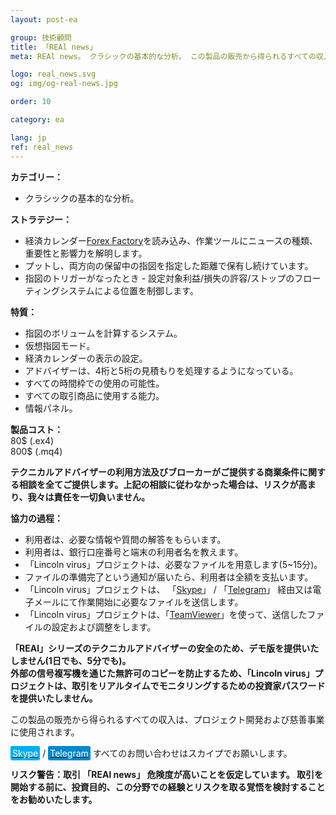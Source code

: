 ```yaml
---
layout: post-ea

group: 技術顧問
title: 「REAl news」
meta: REAl news。 クラシックの基本的な分析。 この製品の販売から得られるすべての収入は、プロジェクト開発および慈善事業に使用されます。

logo: real_news.svg
og: img/og-real-news.jpg

order: 10

category: ea

lang: jp
ref: real_news
---
```


**カテゴリー：**
  - クラシックの基本的な分析。

**ストラテジー：**
  - 経済カレンダー<a href="https://www.forexfactory.com" target="_blank">Forex Factory</a>を読み込み、作業ツールにニュースの種類、重要性と影響力を解明します。
  - プットし、両方向の保留中の指図を指定した距離で保有し続けています。
  - 指図のトリガーがなったとき - 設定対象利益/損失の許容/ストップのフローティングシステムによる位置を制御します。

**特質：**
  - 指図のボリュームを計算するシステム。
  - 仮想指図モード。
  - 経済カレンダーの表示の設定。
  - アドバイザーは、4桁と5桁の見積もりを処理するようになっている。
  - すべての時間枠での使用の可能性。
  - すべての取引商品に使用する能力。
  - 情報パネル。
  
**製品コスト：**  
	80$ (.ex4)  
	800$ (.mq4)
  
  **テクニカルアドバイザーの利用方法及びブローカーがご提供する商業条件に関する相談を全てご提供します。上記の相談に従わなかった場合は、リスクが高まり、我々は責任を一切負いません。**
  
  **協力の過程：**  

- 利用者は、必要な情報や質問の解答をもらいます。  
- 利用者は、銀行口座番号と端末の利用者名を教えます。  
- 「Lincoln virus」プロジェクトは、必要なファイルを用意します(5~15分)。  
- ファイルの準備完了という通知が届いたら、利用者は全額を支払います。  
- 「Lincoln virus」プロジェクトは、 「<a href="skype:chutkoy89?call" target="_blank">Skype</a>」 / 「<a href="https://t.me/chutkoy" target="_blank">Telegram</a>」 経由又は電子メールにて作業開始に必要なファイルを送信します。  
- 「Lincoln virus」プロジェクトは、「<a href="https://www.teamviewer.com/" target="_blank">TeamViewer</a>」を使って、送信したファイルの設定および調整をします。

**「REAl」シリーズのテクニカルアドバイザーの安全のため、デモ版を提供いたしません(1日でも、5分でも)。**  
**外部の信号複写機を通じた無許可のコピーを防止するため、「Lincoln virus」プロジェクトは、取引をリアルタイムでモニタリングするための投資家パスワードを提供いたしません。**

この製品の販売から得られるすべての収入は、プロジェクト開発および慈善事業に使用されます。  

<a href="skype:chutkoy89?call" target="_blank"><span style="background-color:#00aff0; color:white; padding:3px; border-radius: 3px">Skype</span></a> / <a href="https://t.me/chutkoy" target="_blank"><span style="background-color:#0088cc; color:white; padding:3px; border-radius: 3px">Telegram</span></a> すべてのお問い合わせはスカイプでお願いします。  

**リスク警告：取引 「REAl news」 危険度が高いことを仮定しています。 取引を開始する前に、投資目的、この分野での経験とリスクを取る覚悟を検討することをお勧めいたします。**
